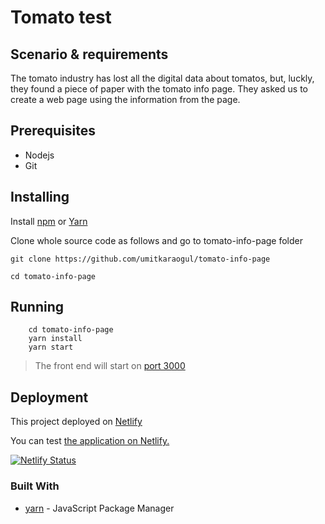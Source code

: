 # Tomato test

## Scenario & requirements

The tomato industry has lost all the digital data about tomatos, but, luckly, they found a piece of paper with the tomato info page. They asked us to create a web page using the information from the page.

## Prerequisites

- Nodejs
- Git

## Installing

Install [npm](https://nodejs.org/en/download/) or [Yarn](https://yarnpkg.com)

Clone whole source code as follows and go to tomato-info-page folder

```
git clone https://github.com/umitkaraogul/tomato-info-page
```

```
cd tomato-info-page
```

## Running

```
    cd tomato-info-page
    yarn install
    yarn start
```

> The front end will start on [port 3000](http://localhost:3000)

## Deployment

This project deployed on [Netlify](https://netlify.app/)

You can test [the application on Netlify.](https://tomato-info-page.netlify.app/)

[![Netlify Status](https://api.netlify.com/api/v1/badges/341d1275-6980-4292-9c0d-33e9ad56d5a1/deploy-status)](https://app.netlify.com/sites/tomato-info-page/deploys)

### Built With

- [yarn](https://yarnpkg.com/) - JavaScript Package Manager
